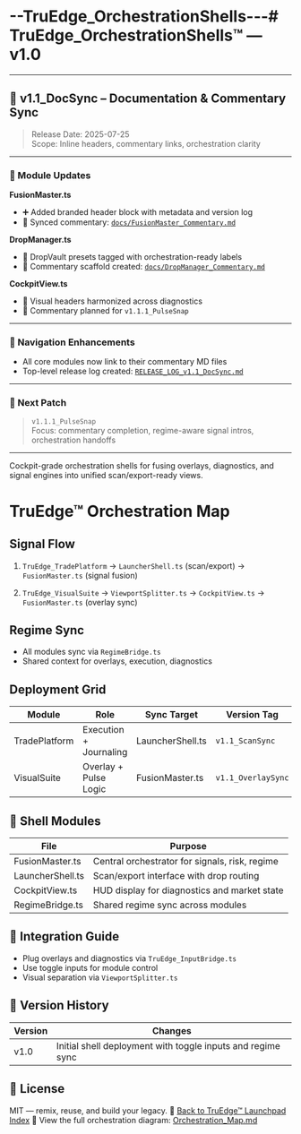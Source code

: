 # --TruEdge_OrchestrationShells---# TruEdge_OrchestrationShells™ — v1.0
---

## 🔄 v1.1_DocSync – Documentation & Commentary Sync
> Release Date: 2025-07-25  
> Scope: Inline headers, commentary links, orchestration clarity  

---

### 🧩 Module Updates

**FusionMaster.ts**
- ➕ Added branded header block with metadata and version log
- 📖 Synced commentary: [`docs/FusionMaster_Commentary.md`](./docs/FusionMaster_Commentary.md)

**DropManager.ts**
- 🧱 DropVault presets tagged with orchestration-ready labels
- 📖 Commentary scaffold created: [`docs/DropManager_Commentary.md`](./docs/DropManager_Commentary.md)

**CockpitView.ts**
- 🧭 Visual headers harmonized across diagnostics
- 📎 Commentary planned for `v1.1.1_PulseSnap`  

---

### 🔗 Navigation Enhancements

- All core modules now link to their commentary MD files
- Top-level release log created: [`RELEASE_LOG_v1.1_DocSync.md`](./RELEASE_LOG_v1.1_DocSync.md)

---

### 🚀 Next Patch

> `v1.1.1_PulseSnap`  
> Focus: commentary completion, regime-aware signal intros, orchestration handoffs

---
Cockpit-grade orchestration shells for fusing overlays, diagnostics, and signal engines into unified scan/export-ready views.
# TruEdge™ Orchestration Map

## Signal Flow

1. `TruEdge_TradePlatform`
   → `LauncherShell.ts` (scan/export)
   → `FusionMaster.ts` (signal fusion)

2. `TruEdge_VisualSuite`
   → `ViewportSplitter.ts` → `CockpitView.ts`
   → `FusionMaster.ts` (overlay sync)

## Regime Sync

- All modules sync via `RegimeBridge.ts`
- Shared context for overlays, execution, diagnostics

## Deployment Grid

| Module                | Role                        | Sync Target         | Version Tag         |
|----------------------|-----------------------------|---------------------|---------------------|
| TradePlatform         | Execution + Journaling      | LauncherShell.ts    | `v1.1_ScanSync`     |
| VisualSuite           | Overlay + Pulse Logic       | FusionMaster.ts     | `v1.1_OverlaySync`  |
## 🔧 Shell Modules
| File | Purpose |
|------|---------|
| FusionMaster.ts | Central orchestrator for signals, risk, regime |
| LauncherShell.ts | Scan/export interface with drop routing |
| CockpitView.ts | HUD display for diagnostics and market state |
| RegimeBridge.ts | Shared regime sync across modules |

## 🧩 Integration Guide
- Plug overlays and diagnostics via `TruEdge_InputBridge.ts`
- Use toggle inputs for module control
- Visual separation via `ViewportSplitter.ts`

## 🧪 Version History
| Version | Changes |
|---------|---------|
| v1.0 | Initial shell deployment with toggle inputs and regime sync |

## 📝 License
MIT — remix, reuse, and build your legacy.
🔗 [Back to TruEdge™ Launchpad Index](https://github.com/TruEdge-systems/TruEdge_Launchpad/blob/main/README.md)
📎 View the full orchestration diagram: [Orchestration_Map.md](Orchestration_Map.md)
